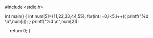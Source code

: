 #include <stdio.h>

int main()
{
    int num[5]={11,22,33,44,55};
    for(int i=0;i<5;i++){
        printf("%d \n",num[i]);
    } 
    printf("%d \n",num[2]);
    
    return 0;
}
